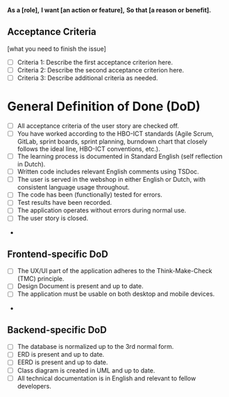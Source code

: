 **As a [role],**
**I want [an action or feature],**
**So that [a reason or benefit].**

## Acceptance Criteria
[what you need to finish the issue]
- [ ] Criteria 1: Describe the first acceptance criterion here.
- [ ] Criteria 2: Describe the second acceptance criterion here.
- [ ] Criteria 3: Describe additional criteria as needed.

# General Definition of Done (DoD)
- [ ] All acceptance criteria of the user story are checked off.
- [ ] You have worked according to the HBO-ICT standards (Agile Scrum, GitLab, sprint boards, sprint planning, burndown chart that closely follows the ideal line, HBO-ICT conventions, etc.).
- [ ] The learning process is documented in Standard English (self reflection in Dutch).
- [ ] Written code includes relevant English comments using TSDoc.
- [ ] The user is served in the webshop in either English or Dutch, with consistent language usage throughout.
- [ ] The code has been (functionally) tested for errors.
- [ ] Test results have been recorded.
- [ ] The application operates without errors during normal use.
- [ ] The user story is closed.
- 
## Frontend-specific DoD
- [ ] The UX/UI part of the application adheres to the Think-Make-Check (TMC) principle.
- [ ] Design Document is present and up to date.
- [ ] The application must be usable on both desktop and mobile devices.
- 
## Backend-specific DoD
- [ ] The database is normalized up to the 3rd normal form.
- [ ] ERD is present and up to date.
- [ ] EERD is present and up to date.
- [ ] Class diagram is created in UML and up to date.
- [ ] All technical documentation is in English and relevant to fellow developers.